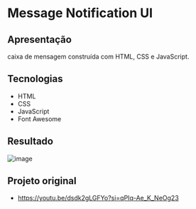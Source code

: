 # Message Notification UI

## Apresentação
caixa de mensagem construída com HTML, CSS e JavaScript.

## Tecnologias
- HTML
- CSS
- JavaScript
- Font Awesome

## Resultado
![image](https://github.com/IagoMagalhaes23/Web-Developer/assets/65053026/b6176aae-0272-40f8-be9a-42fc85e091b3)

## Projeto original
- https://youtu.be/dsdk2gLGFYo?si=qPIq-Ae_K_NeOg23
